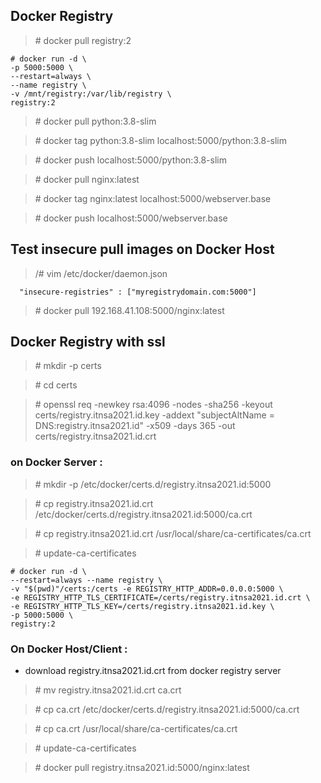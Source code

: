 ## Docker Registry
> \# docker pull registry:2

```
# docker run -d \
-p 5000:5000 \
--restart=always \
--name registry \
-v /mnt/registry:/var/lib/registry \
registry:2
```

> \# docker pull python:3.8-slim

> \# docker tag python:3.8-slim localhost:5000/python:3.8-slim

> \# docker push localhost:5000/python:3.8-slim

> \# docker pull nginx:latest

> \# docker tag nginx:latest localhost:5000/webserver.base

> \# docker push localhost:5000/webserver.base


## Test insecure pull images on Docker Host

> /# vim /etc/docker/daemon.json

```
  "insecure-registries" : ["myregistrydomain.com:5000"]
```

> \# docker pull 192.168.41.108:5000/nginx:latest

## Docker Registry with ssl
> \# mkdir -p certs

> \# cd certs

> \# openssl req -newkey rsa:4096 -nodes -sha256 -keyout certs/registry.itnsa2021.id.key -addext "subjectAltName = DNS:registry.itnsa2021.id" -x509 -days 365 -out certs/registry.itnsa2021.id.crt


### on Docker Server :
> \# mkdir -p /etc/docker/certs.d/registry.itnsa2021.id:5000

> \# cp registry.itnsa2021.id.crt /etc/docker/certs.d/registry.itnsa2021.id:5000/ca.crt

> \# cp registry.itnsa2021.id.crt /usr/local/share/ca-certificates/ca.crt

> \# update-ca-certificates

``` 
# docker run -d \
--restart=always --name registry \
-v "$(pwd)"/certs:/certs -e REGISTRY_HTTP_ADDR=0.0.0.0:5000 \
-e REGISTRY_HTTP_TLS_CERTIFICATE=/certs/registry.itnsa2021.id.crt \
-e REGISTRY_HTTP_TLS_KEY=/certs/registry.itnsa2021.id.key \
-p 5000:5000 \
registry:2 
```

### On Docker Host/Client :
-  download registry.itnsa2021.id.crt from docker registry server
> \# mv registry.itnsa2021.id.crt ca.crt

> \# cp ca.crt /etc/docker/certs.d/registry.itnsa2021.id:5000/ca.crt

> \# cp ca.crt /usr/local/share/ca-certificates/ca.crt

> \# update-ca-certificates

> \# docker pull registry.itnsa2021.id:5000/nginx:latest

